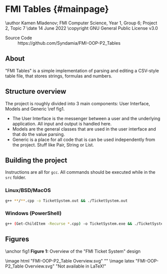 # FMI Tables {#mainpage}

\author Kamen Mladenov; FMI Computer Science, Year 1, Group 6; Project 2, Topic 7
\date 14 June 2022
\copyright GNU General Public License v3.0

<dl>
	<dt>Source Code</dt>
	<dd>https://github.com/Syndamia/FMI-OOP-P2_Tables</dd>
</dl>

## About

"FMI Tables" is a simple implementation of parsing and editing a CSV-style table file, that stores strings, formulas and numbers.

## Structure overview

The project is roughly divided into 3 main components: User Interface, Models and Generic \ref fig1.
- The User Interface is the messenger between a user and the underlying application. All input and output is handled here.
- Models are the general classes that are used in the user interface and that do the value parsing.
- Generic is a place for all code that is can be used independently from the project. Stuff like Pair, String or List.

## Building the project

Instructions are all for `gcc`. All commands should be executed while in the `src` folder.

### Linux/BSD/MacOS

```bash
g++ **/**.cpp -o TicketSystem.out && ./TicketSystem.out
```

### Windows (PowerShell)

```bash
g++ (Get-ChildItem -Recurse *.cpp) -o TicketSystem.exe && ./TicketSystem.exe
```

## Figures

\anchor fig1
**Figure 1:** Overview of the "FMI Ticket System" design

\image html "FMI-OOP-P2_Table Overview.svg" ""
\image latex "FMI-OOP-P2_Table Overview.svg" "Not available in LaTeX!"
